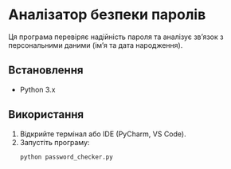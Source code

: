 # Аналізатор безпеки паролів

Ця програма перевіряє надійність пароля та аналізує зв’язок з персональними даними (ім’я та дата народження).

## Встановлення
- Python 3.х

## Використання
1. Відкрийте термінал або IDE (PyCharm, VS Code).  
2. Запустіть програму:
   ```bash
   python password_checker.py
